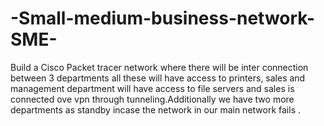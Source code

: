 # -Small-medium-business-network-SME-
Build a Cisco Packet tracer network where there will be inter connection between 3 departments all these will have access to printers, sales and management department will have access to file servers and sales is connected ove vpn through tunneling.Additionally we have two more departments as standby incase the network in our main network fails .
